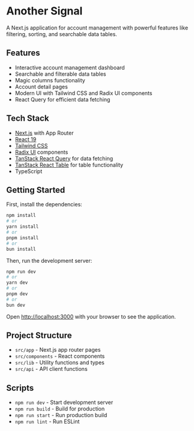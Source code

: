 # Another Signal

A Next.js application for account management with powerful features like filtering, sorting, and searchable data tables.

## Features

- Interactive account management dashboard
- Searchable and filterable data tables
- Magic columns functionality
- Account detail pages
- Modern UI with Tailwind CSS and Radix UI components
- React Query for efficient data fetching

## Tech Stack

- [Next.js](https://nextjs.org) with App Router
- [React 19](https://react.dev)
- [Tailwind CSS](https://tailwindcss.com)
- [Radix UI](https://www.radix-ui.com) components
- [TanStack React Query](https://tanstack.com/query/latest) for data fetching
- [TanStack React Table](https://tanstack.com/table/latest) for table functionality
- TypeScript

## Getting Started

First, install the dependencies:

```bash
npm install
# or
yarn install
# or
pnpm install
# or
bun install
```

Then, run the development server:

```bash
npm run dev
# or
yarn dev
# or
pnpm dev
# or
bun dev
```

Open [http://localhost:3000](http://localhost:3000) with your browser to see the application.

## Project Structure

- `src/app` - Next.js app router pages
- `src/components` - React components
- `src/lib` - Utility functions and types
- `src/api` - API client functions

## Scripts

- `npm run dev` - Start development server
- `npm run build` - Build for production
- `npm run start` - Run production build
- `npm run lint` - Run ESLint
